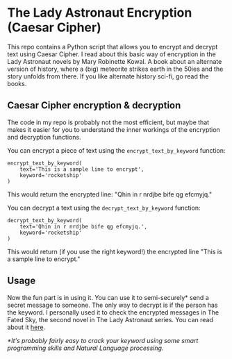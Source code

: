 # The Lady Astronaut Encryption (Caesar Cipher)

This repo contains a Python script that allows you to encrypt and decrypt text using Caesar Cipher. I read about this basic way of encryption in the Lady Astronaut novels by Mary Robinette Kowal. A book about an alternate version of history, where a (big) meteorite strikes earth in the 50ies and the story unfolds from there. If you like alternate history sci-fi, go read the books. 

## Caesar Cipher encryption & decryption

The code in my repo is probably not the most efficient, but maybe that makes it easier for you to understand the inner workings of the encryption and decryption functions. 

You can encrypt a piece of text using the `encrypt_text_by_keyword` function:

```
encrypt_text_by_keyword(
	text='This is a sample line to encrypt',
	keyword='rocketship'
)
```

This would return the encrypted line: "Qhin in r nrdjbe bife qg efcmyjq."

You can decrypt a text using the `decrypt_text_by_keyword` function:

```
decrypt_text_by_keyword(
	text='Qhin in r nrdjbe bife qg efcmyjq.',
	keyword='rocketship' 
)
```

This would return (if you use the right keyword!) the encrypted line "This is a sample line to encrypt."

## Usage

Now the fun part is in using it. You can use it to semi-securely* send a secret message to someone. The only way to decrypt is if the person has the keyword. I personally used it to check the encrypted messages in The Fated Sky, the second novel in The Lady Astronaut series. You can read about it [here](http://www.edriessen.com/2021/02/19/reviewing-lady-astronauts-secret-messages/). 

*\*It's probably fairly easy to crack your keyword using some smart programming skills and Natural Language processing.*